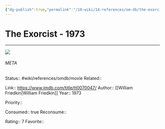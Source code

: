```yaml
---
{"dg-publish":true,"permalink":"/10-wiki/14-references/om-db/the-exorcist-1973/","title":"The Exorcist","tags":["mediaDB/tv/movie"]}
---
```



# The Exorcist - 1973
---
![](https://m.media-amazon.com/images/M/MV5BYWFlZGY2NDktY2ZjOS00ZWNkLTg0ZDAtZDY4MTM1ODU4ZjljXkEyXkFqcGdeQXVyMjUzOTY1NTc@._V1_SX300.jpg)





###### META
Status:: #wiki/references/omdb/movie
Related:: 

Link:: https://www.imdb.com/title/tt0070047/
Author:: [[William Friedkin\|William Friedkin]]
Year:: 1973

Priority:: 

Consumed:: true
Reconsume:: 

Rating:: 7
Favorite:: 
